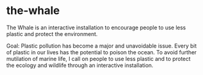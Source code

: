 # the-whale

The Whale is an interactive installation to encourage people to use less plastic and protect the environment.

Goal: 
Plastic pollution has become a major and unavoidable issue. Every bit of plastic in our lives has the potential to poison the ocean. To avoid further mutilation of marine life, I call on people to use less plastic and to protect the ecology and wildlife through an interactive installation.

